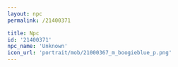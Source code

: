 ```yaml
---
layout: npc
permalink: /21400371

title: Npc
id: '21400371'
npc_name: 'Unknown'
icon_url: 'portrait/mob/21000367_m_boogieblue_p.png'
---
```

